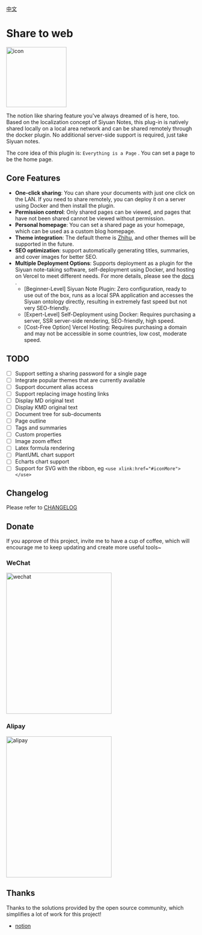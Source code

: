 [中文](README_zh_CN.md)

# Share to web

<img src="https://ghproxy.com/https://github.com/terwer/siyuan-plugin-blog/blob/main/icon.png" width="160" height="160" alt="icon">

The notion like sharing feature you've always dreamed of is here, too. Based on the localization concept of Siyuan Notes, this plug-in is natively shared locally on a local area network and can be shared remotely through the docker plugin. No additional server-side support is required, just take Siyuan notes.

The core idea of this plugin is: `Everything is a Page` . You can set a page to be the home page.

## Core Features

* **One-click sharing**: You can share your documents with just one click on the LAN. If you need to share remotely, you can deploy it on a server using Docker and then install the plugin.
* **Permission control**: Only shared pages can be viewed, and pages that have not been shared cannot be viewed without permission.
* **Personal homepage**: You can set a shared page as your homepage, which can be used as a custom blog homepage.
* **Theme integration**: The default theme is [Zhihu](https://github.com/terwer/siyuan-theme-zhihu), and other themes will be supported in the future.
* **SEO optimization**: support automatically generating titles, summaries, and cover images for better SEO.
* **Multiple Deployment Options**: Supports deployment as a plugin for the Siyuan note-taking software, self-deployment using Docker, and hosting on Vercel to meet different needs. For more details, please see the [docs](./docs) .
  - [Beginner-Level] Siyuan Note Plugin: Zero configuration, ready to use out of the box, runs as a local SPA application and accesses the Siyuan ontology directly, resulting in extremely fast speed but not very SEO-friendly.
  - [Expert-Level] Self-Deployment using Docker: Requires purchasing a server, SSR server-side rendering, SEO-friendly, high speed.
  - [Cost-Free Option] Vercel Hosting: Requires purchasing a domain and may not be accessible in some countries, low cost, moderate speed.

## TODO

* [ ] Support setting a sharing password for a single page
* [ ] Integrate popular themes that are currently available
* [ ] Support document alias access
* [ ] Support replacing image hosting links
* [ ] Display MD original text
* [ ] Display KMD original text
* [ ] Document tree for sub-documents
* [ ] Page outline
* [ ] Tags and summaries
* [ ] Custom properties
* [ ] Image zoom effect
* [ ] Latex formula rendering
* [ ] PlantUML chart support
* [ ] Echarts chart support
* [ ] Support for SVG with the ribbon, eg `<use xlink:href="#iconMore"></use>`

## Changelog

Please refer to [CHANGELOG](https://github.com/terwer/siyuan-plugin-blog/blob/main/CHANGELOG.md)

## Donate

If you approve of this project, invite me to have a cup of coffee, which will encourage me to keep updating and create more useful tools~

### WeChat

<div>
<img src="https://static-rs-terwer.oss-cn-beijing.aliyuncs.com/donate/wechat.jpg" alt="wechat" style="width:280px;height:375px;" />
</div>

### Alipay

<div>
<img src="https://static-rs-terwer.oss-cn-beijing.aliyuncs.com/donate/alipay.jpg" alt="alipay" style="width:280px;height:375px;" />
</div>

## Thanks

Thanks to the solutions provided by the open source community, which simplifies a lot of work for this project!

- [notion](https://notion.so)
